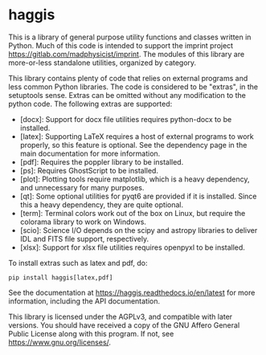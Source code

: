haggis
======

This is a library of general purpose utility functions and classes written in
Python. Much of this code is intended to support the imprint project
<https://gitlab.com/madphysicist/imprint>. The modules of this library are
more-or-less standalone utilities, organized by category.

This library contains plenty of code that relies on external programs and less
common Python libraries. The code is considered to be "extras", in the setuptools
sense. Extras can be omitted without any modification to the python code. The
following extras are supported:

  - [docx]: Support for docx file utilities requires python-docx to be
    installed.
  - [latex]: Supporting LaTeX requires a host of external programs to work
    properly, so this feature is optional. See the dependency page in the main
    documentation for more information.
  - [pdf]: Requires the poppler library to be installed.
  - [ps]: Requires GhostScript to be installed.
  - [plot]: Plotting tools require matplotlib, which is a heavy dependency, and
    unnecessary for many purposes.
  - [qt]: Some optional utilities for pyqt6 are provided if it is installed.
    Since this a heavy dependency, they are quite optional.
  - [term]: Terminal colors work out of the box on Linux, but require the
    colorama library to work on Windows.
  - [scio]: Science I/O depends on the scipy and astropy libraries to deliver
    IDL and FITS file support, respectively.
  - [xlsx]: Support for xlsx file utilities requires openpyxl to be installed.

To install extras such as latex and pdf, do:

    pip install haggis[latex,pdf]

See the documentation at <https://haggis.readthedocs.io/en/latest> for more
information, including the API documentation.

This library is licensed under the AGPLv3, and compatible with later versions.
You should have received a copy of the GNU Affero General Public License
along with this program. If not, see <https://www.gnu.org/licenses/>.
